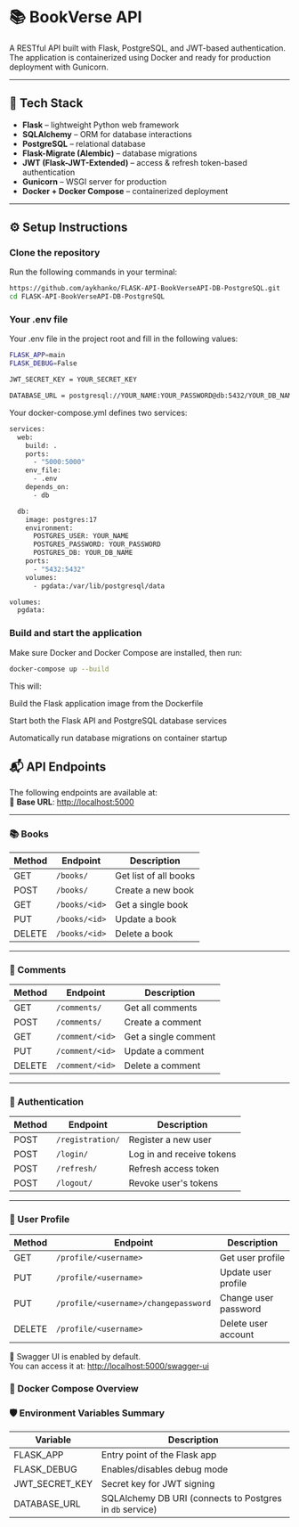 # 📚 BookVerse API

A RESTful API built with Flask, PostgreSQL, and JWT-based authentication. The application is containerized using Docker and ready for production deployment with Gunicorn.

---

## 🚀 Tech Stack

- **Flask** – lightweight Python web framework
- **SQLAlchemy** – ORM for database interactions
- **PostgreSQL** – relational database
- **Flask-Migrate (Alembic)** – database migrations
- **JWT (Flask-JWT-Extended)** – access & refresh token-based authentication
- **Gunicorn** – WSGI server for production
- **Docker + Docker Compose** – containerized deployment

---

## ⚙️ Setup Instructions

### Clone the repository

Run the following commands in your terminal:

```bash
https://github.com/aykhanko/FLASK-API-BookVerseAPI-DB-PostgreSQL.git
cd FLASK-API-BookVerseAPI-DB-PostgreSQL
```
### Your .env file

Your .env file in the project root and fill in the following values:

```bash
FLASK_APP=main
FLASK_DEBUG=False

JWT_SECRET_KEY = YOUR_SECRET_KEY

DATABASE_URL = postgresql://YOUR_NAME:YOUR_PASSWORD@db:5432/YOUR_DB_NAME
```
Your docker-compose.yml defines two services:

```bash
services:
  web:
    build: .
    ports:
      - "5000:5000"
    env_file:
      - .env
    depends_on:
      - db    

  db:
    image: postgres:17
    environment:
      POSTGRES_USER: YOUR_NAME
      POSTGRES_PASSWORD: YOUR_PASSWORD
      POSTGRES_DB: YOUR_DB_NAME
    ports:
      - "5432:5432"
    volumes:
      - pgdata:/var/lib/postgresql/data

volumes:
  pgdata:

```

### Build and start the application

Make sure Docker and Docker Compose are installed, then run:
```bash
docker-compose up --build
```
This will:

Build the Flask application image from the Dockerfile

Start both the Flask API and PostgreSQL database services

Automatically run database migrations on container startup

## 📬 API Endpoints

The following endpoints are available at:  
🔗 **Base URL**: [http://localhost:5000](http://localhost:5000)  

---

### 📚 Books

| Method | Endpoint          | Description             |
|--------|-------------------|-------------------------|
| GET    | `/books/`         | Get list of all books   |
| POST   | `/books/`         | Create a new book       |
| GET    | `/books/<id>`     | Get a single book       |
| PUT    | `/books/<id>`     | Update a book           |
| DELETE | `/books/<id>`     | Delete a book           |

---

### 💬 Comments

| Method | Endpoint            | Description               |
|--------|---------------------|---------------------------|
| GET    | `/comments/`        | Get all comments          |
| POST   | `/comments/`        | Create a comment          |
| GET    | `/comment/<id>`     | Get a single comment      |
| PUT    | `/comment/<id>`     | Update a comment          |
| DELETE | `/comment/<id>`     | Delete a comment          |

---

### 🔐 Authentication

| Method | Endpoint         | Description                  |
|--------|------------------|------------------------------|
| POST   | `/registration/` | Register a new user          |
| POST   | `/login/`        | Log in and receive tokens    |
| POST   | `/refresh/`      | Refresh access token         |
| POST   | `/logout/`       | Revoke user's tokens         |

---

### 👤 User Profile

| Method | Endpoint                            | Description                      |
|--------|-------------------------------------|----------------------------------|
| GET    | `/profile/<username>`              | Get user profile                 |
| PUT    | `/profile/<username>`              | Update user profile              |
| PUT    | `/profile/<username>/changepassword` | Change user password             |
| DELETE | `/profile/<username>`              | Delete user account              |

📖 Swagger UI is enabled by default.  
You can access it at: [http://localhost:5000/swagger-ui](http://localhost:5000/swagger-ui)
### 🐘 Docker Compose Overview

### 🛡️ Environment Variables Summary

| Variable         | Description                                              |
| ---------------- | -------------------------------------------------------- |
| FLASK\_APP       | Entry point of the Flask app                             |
| FLASK\_DEBUG     | Enables/disables debug mode                              |
| JWT\_SECRET\_KEY | Secret key for JWT signing                               |
| DATABASE\_URL    | SQLAlchemy DB URI (connects to Postgres in `db` service) |
